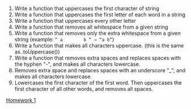 1.  Write a function that uppercases the first character of string
1. Write a function that uppercases the first letter of each word in a string
1. Write a function that uppercases every other letter
1. Write a function that removes all whitespace from a given string
1. Write a function that removes only the extra whitespace from a given string (example: `“ a        b ” → “a b”`)
1. Write a function that makes all characters uppercase. (this is the same as .toUppercase())
1. Write a function that removes extra spaces and replaces spaces with the hyphen "-", and makes all characters lowercase.
1. Removes extra space and replaces spaces with an underscore "_", and makes all characters lowercase.
1. Lowercases the first character of the first word. Then uppercases the first character of all other words, and removes all spaces.

[Homework 1](https://github.com/Make-School-Courses/FEW-2.1-Writing-JavaScript-Libraries/blob/master/Assignments/assignment-1-string-lib.md)
